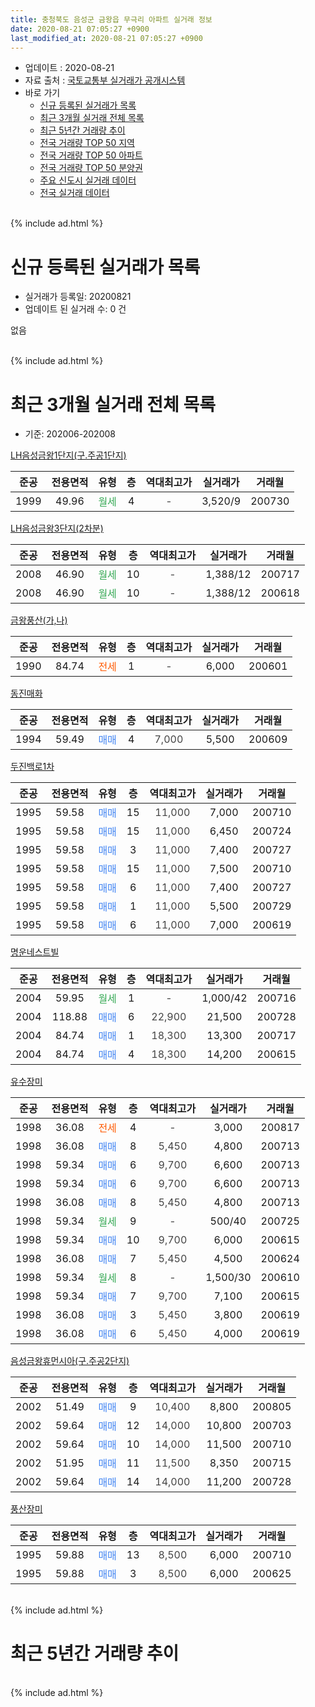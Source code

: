 ```yaml
---
title: 충청북도 음성군 금왕읍 무극리 아파트 실거래 정보
date: 2020-08-21 07:05:27 +0900
last_modified_at: 2020-08-21 07:05:27 +0900
---
```


* 업데이트 : 2020-08-21
* 자료 출처 : [국토교통부 실거래가 공개시스템](http://rt.molit.go.kr)
* 바로 가기
    * [신규 등록된 실거래가 목록](#신규-등록된-실거래가-목록)
    * [최근 3개월 실거래 전체 목록](#최근-3개월-실거래-전체-목록)
    * [최근 5년간 거래량 추이](#최근-5년간-거래량-추이)
    * [전국 거래량 TOP 50 지역](https://inasie.github.io/apt-trade-info/최근-3개월-전국에서-가장-거래가-많이-발생한-지역)
    * [전국 거래량 TOP 50 아파트](https://inasie.github.io/apt-trade-info/최근-3개월-전국에서-가장-거래가-많이-발생한-아파트)
    * [전국 거래량 TOP 50 분양권](https://inasie.github.io/apt-trade-info/최근-3개월-전국에서-가장-거래가-많이-발생한-분양권)
    * [주요 신도시 실거래 데이터](https://inasie.github.io/apt-trade-info/주요-신도시)
    * [전국 실거래 데이터](https://inasie.github.io/apt-trade-info/전국)
<br>
{% include ad.html %}
<br>

# 신규 등록된 실거래가 목록
* 실거래가 등록일: 20200821
* 업데이트 된 실거래 수: 0 건

없음

<br>
{% include ad.html %}
<br>

# 최근 3개월 실거래 전체 목록
* 기준: 202006-202008


[LH음성금왕1단지(구.주공1단지)](https://search.naver.com/search.naver?query=%EC%B6%A9%EC%B2%AD%EB%B6%81%EB%8F%84+%EC%9D%8C%EC%84%B1%EA%B5%B0+%EA%B8%88%EC%99%95%EC%9D%8D+%EB%AC%B4%EA%B7%B9%EB%A6%AC+LH%EC%9D%8C%EC%84%B1%EA%B8%88%EC%99%951%EB%8B%A8%EC%A7%80%28%EA%B5%AC.%EC%A3%BC%EA%B3%B51%EB%8B%A8%EC%A7%80%29)

|준공|전용면적|유형|층|역대최고가|실거래가|거래월|
|:---:|:---:|:---:|:---:|:---:|:---:|:---:|
|1999|49.96|<span style="color:#34a853">월세</span>|4|<span style="color:#444444">-</span>|3,520/9|200730|

[LH음성금왕3단지(2차분)](https://search.naver.com/search.naver?query=%EC%B6%A9%EC%B2%AD%EB%B6%81%EB%8F%84+%EC%9D%8C%EC%84%B1%EA%B5%B0+%EA%B8%88%EC%99%95%EC%9D%8D+%EB%AC%B4%EA%B7%B9%EB%A6%AC+LH%EC%9D%8C%EC%84%B1%EA%B8%88%EC%99%953%EB%8B%A8%EC%A7%80%282%EC%B0%A8%EB%B6%84%29)

|준공|전용면적|유형|층|역대최고가|실거래가|거래월|
|:---:|:---:|:---:|:---:|:---:|:---:|:---:|
|2008|46.90|<span style="color:#34a853">월세</span>|10|<span style="color:#444444">-</span>|1,388/12|200717|
|2008|46.90|<span style="color:#34a853">월세</span>|10|<span style="color:#444444">-</span>|1,388/12|200618|

[금왕풍산(가,나)](https://search.naver.com/search.naver?query=%EC%B6%A9%EC%B2%AD%EB%B6%81%EB%8F%84+%EC%9D%8C%EC%84%B1%EA%B5%B0+%EA%B8%88%EC%99%95%EC%9D%8D+%EB%AC%B4%EA%B7%B9%EB%A6%AC+%EA%B8%88%EC%99%95%ED%92%8D%EC%82%B0%28%EA%B0%80%2C%EB%82%98%29)

|준공|전용면적|유형|층|역대최고가|실거래가|거래월|
|:---:|:---:|:---:|:---:|:---:|:---:|:---:|
|1990|84.74|<span style="color:#ff5a00">전세</span>|1|<span style="color:#444444">-</span>|6,000|200601|

[동진매화](https://search.naver.com/search.naver?query=%EC%B6%A9%EC%B2%AD%EB%B6%81%EB%8F%84+%EC%9D%8C%EC%84%B1%EA%B5%B0+%EA%B8%88%EC%99%95%EC%9D%8D+%EB%AC%B4%EA%B7%B9%EB%A6%AC+%EB%8F%99%EC%A7%84%EB%A7%A4%ED%99%94)

|준공|전용면적|유형|층|역대최고가|실거래가|거래월|
|:---:|:---:|:---:|:---:|:---:|:---:|:---:|
|1994|59.49|<span style="color:#4285f3">매매</span>|4|<span style="color:#444444">7,000</span>|5,500|200609|

[두진백로1차](https://search.naver.com/search.naver?query=%EC%B6%A9%EC%B2%AD%EB%B6%81%EB%8F%84+%EC%9D%8C%EC%84%B1%EA%B5%B0+%EA%B8%88%EC%99%95%EC%9D%8D+%EB%AC%B4%EA%B7%B9%EB%A6%AC+%EB%91%90%EC%A7%84%EB%B0%B1%EB%A1%9C1%EC%B0%A8)

|준공|전용면적|유형|층|역대최고가|실거래가|거래월|
|:---:|:---:|:---:|:---:|:---:|:---:|:---:|
|1995|59.58|<span style="color:#4285f3">매매</span>|15|<span style="color:#444444">11,000</span>|7,000|200710|
|1995|59.58|<span style="color:#4285f3">매매</span>|15|<span style="color:#444444">11,000</span>|6,450|200724|
|1995|59.58|<span style="color:#4285f3">매매</span>|3|<span style="color:#444444">11,000</span>|7,400|200727|
|1995|59.58|<span style="color:#4285f3">매매</span>|15|<span style="color:#444444">11,000</span>|7,500|200710|
|1995|59.58|<span style="color:#4285f3">매매</span>|6|<span style="color:#444444">11,000</span>|7,400|200727|
|1995|59.58|<span style="color:#4285f3">매매</span>|1|<span style="color:#444444">11,000</span>|5,500|200729|
|1995|59.58|<span style="color:#4285f3">매매</span>|6|<span style="color:#444444">11,000</span>|7,000|200619|

[명운네스트빌](https://search.naver.com/search.naver?query=%EC%B6%A9%EC%B2%AD%EB%B6%81%EB%8F%84+%EC%9D%8C%EC%84%B1%EA%B5%B0+%EA%B8%88%EC%99%95%EC%9D%8D+%EB%AC%B4%EA%B7%B9%EB%A6%AC+%EB%AA%85%EC%9A%B4%EB%84%A4%EC%8A%A4%ED%8A%B8%EB%B9%8C)

|준공|전용면적|유형|층|역대최고가|실거래가|거래월|
|:---:|:---:|:---:|:---:|:---:|:---:|:---:|
|2004|59.95|<span style="color:#34a853">월세</span>|1|<span style="color:#444444">-</span>|1,000/42|200716|
|2004|118.88|<span style="color:#4285f3">매매</span>|6|<span style="color:#444444">22,900</span>|21,500|200728|
|2004|84.74|<span style="color:#4285f3">매매</span>|1|<span style="color:#444444">18,300</span>|13,300|200717|
|2004|84.74|<span style="color:#4285f3">매매</span>|4|<span style="color:#444444">18,300</span>|14,200|200615|

[유수장미](https://search.naver.com/search.naver?query=%EC%B6%A9%EC%B2%AD%EB%B6%81%EB%8F%84+%EC%9D%8C%EC%84%B1%EA%B5%B0+%EA%B8%88%EC%99%95%EC%9D%8D+%EB%AC%B4%EA%B7%B9%EB%A6%AC+%EC%9C%A0%EC%88%98%EC%9E%A5%EB%AF%B8)

|준공|전용면적|유형|층|역대최고가|실거래가|거래월|
|:---:|:---:|:---:|:---:|:---:|:---:|:---:|
|1998|36.08|<span style="color:#ff5a00">전세</span>|4|<span style="color:#444444">-</span>|3,000|200817|
|1998|36.08|<span style="color:#4285f3">매매</span>|8|<span style="color:#444444">5,450</span>|4,800|200713|
|1998|59.34|<span style="color:#4285f3">매매</span>|6|<span style="color:#444444">9,700</span>|6,600|200713|
|1998|59.34|<span style="color:#4285f3">매매</span>|6|<span style="color:#444444">9,700</span>|6,600|200713|
|1998|36.08|<span style="color:#4285f3">매매</span>|8|<span style="color:#444444">5,450</span>|4,800|200713|
|1998|59.34|<span style="color:#34a853">월세</span>|9|<span style="color:#444444">-</span>|500/40|200725|
|1998|59.34|<span style="color:#4285f3">매매</span>|10|<span style="color:#444444">9,700</span>|6,000|200615|
|1998|36.08|<span style="color:#4285f3">매매</span>|7|<span style="color:#444444">5,450</span>|4,500|200624|
|1998|59.34|<span style="color:#34a853">월세</span>|8|<span style="color:#444444">-</span>|1,500/30|200610|
|1998|59.34|<span style="color:#4285f3">매매</span>|7|<span style="color:#444444">9,700</span>|7,100|200615|
|1998|36.08|<span style="color:#4285f3">매매</span>|3|<span style="color:#444444">5,450</span>|3,800|200619|
|1998|36.08|<span style="color:#4285f3">매매</span>|6|<span style="color:#444444">5,450</span>|4,000|200619|

[음성금왕휴먼시아(구.주공2단지)](https://search.naver.com/search.naver?query=%EC%B6%A9%EC%B2%AD%EB%B6%81%EB%8F%84+%EC%9D%8C%EC%84%B1%EA%B5%B0+%EA%B8%88%EC%99%95%EC%9D%8D+%EB%AC%B4%EA%B7%B9%EB%A6%AC+%EC%9D%8C%EC%84%B1%EA%B8%88%EC%99%95%ED%9C%B4%EB%A8%BC%EC%8B%9C%EC%95%84%28%EA%B5%AC.%EC%A3%BC%EA%B3%B52%EB%8B%A8%EC%A7%80%29)

|준공|전용면적|유형|층|역대최고가|실거래가|거래월|
|:---:|:---:|:---:|:---:|:---:|:---:|:---:|
|2002|51.49|<span style="color:#4285f3">매매</span>|9|<span style="color:#444444">10,400</span>|8,800|200805|
|2002|59.64|<span style="color:#4285f3">매매</span>|12|<span style="color:#444444">14,000</span>|10,800|200703|
|2002|59.64|<span style="color:#4285f3">매매</span>|10|<span style="color:#444444">14,000</span>|11,500|200710|
|2002|51.95|<span style="color:#4285f3">매매</span>|11|<span style="color:#444444">11,500</span>|8,350|200715|
|2002|59.64|<span style="color:#4285f3">매매</span>|14|<span style="color:#444444">14,000</span>|11,200|200728|

[풍산장미](https://search.naver.com/search.naver?query=%EC%B6%A9%EC%B2%AD%EB%B6%81%EB%8F%84+%EC%9D%8C%EC%84%B1%EA%B5%B0+%EA%B8%88%EC%99%95%EC%9D%8D+%EB%AC%B4%EA%B7%B9%EB%A6%AC+%ED%92%8D%EC%82%B0%EC%9E%A5%EB%AF%B8)

|준공|전용면적|유형|층|역대최고가|실거래가|거래월|
|:---:|:---:|:---:|:---:|:---:|:---:|:---:|
|1995|59.88|<span style="color:#4285f3">매매</span>|13|<span style="color:#444444">8,500</span>|6,000|200710|
|1995|59.88|<span style="color:#4285f3">매매</span>|3|<span style="color:#444444">8,500</span>|6,000|200625|


<br>
{% include ad.html %}
<br>

# 최근 5년간 거래량 추이


<div style="width:100%;">
    <canvas id="deal_progress" height="200"></canvas>
</div>

<script>
new Chart(document.getElementById("deal_progress"), {
    type: 'line',
    data: {
        labels: ['201508','201509','201510','201511','201512','201601','201602','201603','201604','201605','201606','201607','201608','201609','201610','201611','201612','201701','201702','201703','201704','201705','201706','201707','201708','201709','201710','201711','201712','201801','201802','201803','201804','201805','201806','201807','201808','201809','201810','201811','201812','201901','201902','201903','201904','201905','201906','201907','201908','201909','201910','201911','201912','202001','202002','202003','202004','202005','202006','202007','202008'],
        datasets: [{
            label: '매매',
            pointRadius: 1,
            data: [8, 12, 19, 16, 12, 17, 12, 16, 15, 12, 4, 9, 5, 15, 9, 9, 13, 3, 10, 18, 14, 24, 11, 6, 8, 8, 11, 8, 5, 8, 8, 11, 3, 4, 3, 6, 5, 6, 6, 4, 11, 6, 13, 13, 8, 4, 6, 7, 2, 6, 11, 8, 3, 7, 9, 2, 6, 10, 9, 17, 1],
            borderColor: "rgba(255, 201, 14, 1)",
            backgroundColor: "rgba(255, 201, 14, 0.5)",
            fill: false,
            lineTension: 0
        },{
            label: '전월세',
            pointRadius: 1,
            data: [10, 7, 3, 11, 10, 9, 11, 13, 13, 14, 3, 10, 9, 6, 5, 3, 3, 6, 10, 7, 9, 8, 7, 18, 4, 10, 8, 10, 7, 15, 2, 4, 12, 7, 6, 9, 5, 5, 8, 6, 4, 5, 8, 9, 9, 7, 5, 13, 4, 6, 6, 9, 9, 9, 9, 11, 34, 1, 3, 4, 1],
            borderColor: "rgba(0, 141, 185, 1)",
            backgroundColor: "rgba(0, 141, 185, 0.5)",
            fill: false,
            lineTension: 0
        }
        ]
    },
    options: {
        responsive: true,
        title: {
            display: false
        },
        tooltips: {
            mode: 'index',
            intersect: false
        },
        hover: {
            mode: 'nearest',
            intersect: true
        },
        scales: {
            xAxes: [{
                display: true,
                scaleLabel: {
                    display: true,
                    labelString: '년/월'
                }
            }],
            yAxes: [{
                display: true,
                ticks: {
                    suggestedMin: 0,
                },
                scaleLabel: {
                    display: true,
                    labelString: '실거래 수'
                }
            }]
        }
    }
});

</script>


<br>
{% include ad.html %}
<br>

